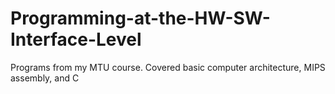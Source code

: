 # Programming-at-the-HW-SW-Interface-Level
Programs from my MTU course. Covered basic computer architecture, MIPS assembly, and C
